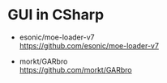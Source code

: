 # GUI in CSharp  
* esonic/moe-loader-v7  
https://github.com/esonic/moe-loader-v7  

* morkt/GARbro  
https://github.com/morkt/GARbro  

